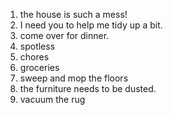 1. the house is such a mess!
2. I need you to help me tidy up a bit.
3. come over for dinner.
4. spotless
5. chores
6. groceries
7. sweep and mop the floors
8. the furniture needs to be dusted.
9. vacuum the rug
